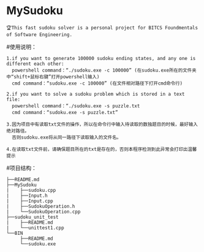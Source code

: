 # MySudoku

    🏆This fast sudoku solver is a personal project for BITCS Foundmentals of Software Engineering.

#使用说明：
    
    1.if you want to generate 100000 sudoku ending states, and any one is different each other:
      powershell command：“./sudoku.exe -c 100000” (在sudoku.exe所在的文件夹中“shift+鼠标右键”打开powershell输入)
      cmd command：“sudoku.exe -c 100000” (在文件相对路径下打开cmd命令行)
    
    2.if you want to solve a sudoku problem which is stored in a text file:
      powershell command：“./sudoku.exe -s puzzle.txt
      cmd command：“sudoku.exe -s puzzle.txt”
                        
    3.因为项目中有读取txt文件的操作，所以在命令行中输入待读取的数独题目的时候，最好输入绝对路径。
      否则sudoku.exe将从同一路径下读取输入的文件名。
    
    4.在读取txt文件前，请确保题目所在的txt是存在的，否则本程序检测到此异常会打印出温馨提示
    
    

#项目结构：

    ├──README.md
    ├──MySudoku
    |    ├──sudoku.cpp
    |    ├──Input.h
    |    ├──Input.cpp
    |    ├──SudokuOperation.h
    |    └──SudokuOperation.cpp
    ├──sudoku_unit_test
    |    ├──README.md
    |    └──unittest1.cpp
    └──BIN
         ├──README.md
         └──sudoku.exe
